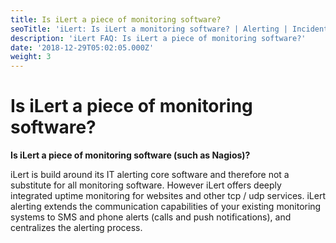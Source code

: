 ```yaml
---
title: Is iLert a piece of monitoring software?
seoTitle: 'iLert: Is iLert a monitoring software? | Alerting | Incident Response | Uptime'
description: 'iLert FAQ: Is iLert a piece of monitoring software?'
date: '2018-12-29T05:02:05.000Z'
weight: 3
---
```


# Is iLert a piece of monitoring software?

**Is iLert a piece of monitoring software \(such as Nagios\)?**

iLert is build around its IT alerting core software and therefore not a substitute for all monitoring software. However iLert offers deeply integrated uptime monitoring for websites and other tcp / udp services. iLert alerting extends the communication capabilities of your existing monitoring systems to SMS and phone alerts \(calls and push notifications\), and centralizes the alerting process.

